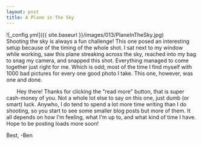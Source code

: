 ```yaml
---
layout: post
title: A Plane in The Sky
---
```


![_config.yml]({{ site.baseurl }}/images/013/PlaneInTheSky.jpg)
&nbsp;&nbsp;&nbsp;&nbsp;&nbsp;&nbsp; Shooting the sky is always a fun challenge! This one posed an interesting setup because of the timing of the whole shot. I sat next to my window while working, saw this plane streaking across the sky, reached into my bag to snag my camera, and snapped this shot. Everything managed to come together just right for me. Which is odd; most of the time I find myself with 1000 bad pictures for every one good photo I take. This one, however, was one and done.

&nbsp;&nbsp;&nbsp;&nbsp;&nbsp;&nbsp; Hey there! Thanks for clicking the "read more" button, that is super cash-money of you. Not a whole lot else to say on this one, just dumb (or smart) luck. Anywho, I do tend to spend a lot more time writing than I do shooting, so you start to see some smaller blog posts but more of them. It all depends on how I'm feeling, what I'm up to, and what kind of time I have. Hope to be posting loads more soon!

Best,
-Ben


